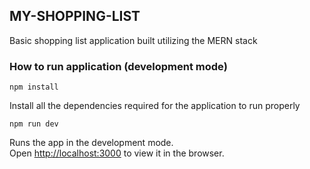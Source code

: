 ## MY-SHOPPING-LIST

Basic shopping list application built utilizing the MERN stack

### How to run application (development mode)

`npm install`

Install all the dependencies required for the application to run properly

`npm run dev` 

Runs the app in the development mode.<br>
Open [http://localhost:3000](http://localhost:3000) to view it in the browser.